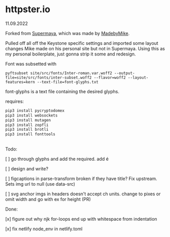 # httpster.io
11.09.2022

Forked from [Supermaya](https://github.com/madebymike/supermaya), which was made by [MadebyMike](https://github.com/MadeByMike).

Pulled off all off the Keystone specific settings and imported some layout changes Mike made on his personal site but not in Supermaya. Using this as my personal boilerplate, just gonna strip it some and redesign.

Font was subsetted with 
```
pyftsubset site/src/fonts/Inter-roman.var.woff2 --output-file=site/src/fonts/inter-subset.woff2 --flavor=woff2 --layout-features=kern --text-file=font-glyphs.txt
```

font-glyphs is a text file containing the desired glyphs.

requires:
```bash
pip3 install pycryptodomex
pip3 install websockets
pip3 install mutagen
pip3 install zopfli
pip3 install brotli
pip3 install fonttools
```

## 

Todo:

[ ] go through glyphs and add the required. add é

[ ] design and write?

[ ] figcaptions in parse-transform broken if they have title? Fix upstream. Sets img url to null (use data-src)

[ ] svg anchor imgs in headers doesn't accept ch units. change to pixes or omit width and go with ex for height (PR)

Done: 

[x] figure out why njk for-loops end up with whitespace from indentation

[x] fix netlify node_env in netlify.toml

